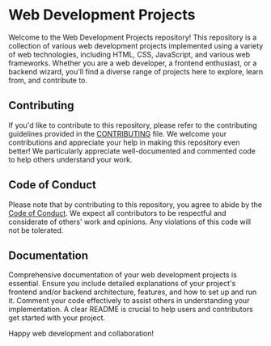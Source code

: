 # Web Development Projects

Welcome to the Web Development Projects repository! This repository is a collection of various web development projects implemented using a variety of web technologies, including HTML, CSS, JavaScript, and various web frameworks. Whether you are a web developer, a frontend enthusiast, or a backend wizard, you'll find a diverse range of projects here to explore, learn from, and contribute to.

## Contributing

If you'd like to contribute to this repository, please refer to the contributing guidelines provided in the [CONTRIBUTING](CONTRIBUTING.md) file. We welcome your contributions and appreciate your help in making this repository even better!
We particularly appreciate well-documented and commented code to help others understand your work.

## Code of Conduct

Please note that by contributing to this repository, you agree to abide by the [Code of Conduct](CODE_OF_CONDUCT.md). We expect all contributors to be respectful and considerate of others' work and opinions. Any violations of this code will not be tolerated.

## Documentation

Comprehensive documentation of your web development projects is essential. Ensure you include detailed explanations of your project's frontend and/or backend architecture, features, and how to set up and run it. Comment your code effectively to assist others in understanding your implementation. A clear README is crucial to help users and contributors get started with your project.

Happy web development and collaboration!
